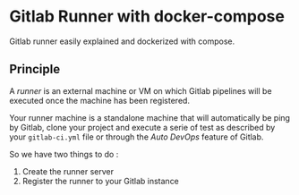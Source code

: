 # Gitlab Runner with docker-compose

Gitlab runner easily explained and dockerized with compose.

## Principle

A _runner_ is an external machine or VM on which Gitlab pipelines will be executed once the machine has been registered.

Your runner machine is a standalone machine that will automatically be ping by Gitlab, clone your project and execute a serie of test as described by your `gitlab-ci.yml` file or through the _Auto DevOps_ feature of Gitlab.

So we have two things to do :
1. Create the runner server
2. Register the runner to your Gitlab instance

